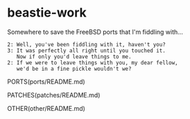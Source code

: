 beastie-work
============
Somewhere to save the FreeBSD ports that I'm fiddling with...

	2: Well, you've been fiddling with it, haven't you?
	3: It was perfectly all right until you touched it.
	   Now if only you'd leave things to me.
	2: If we were to leave things with you, my dear fellow,
	   we'd be in a fine pickle wouldn't we?

PORTS(ports/README.md)

PATCHES(patches/README.md)

OTHER(other/README.md)
